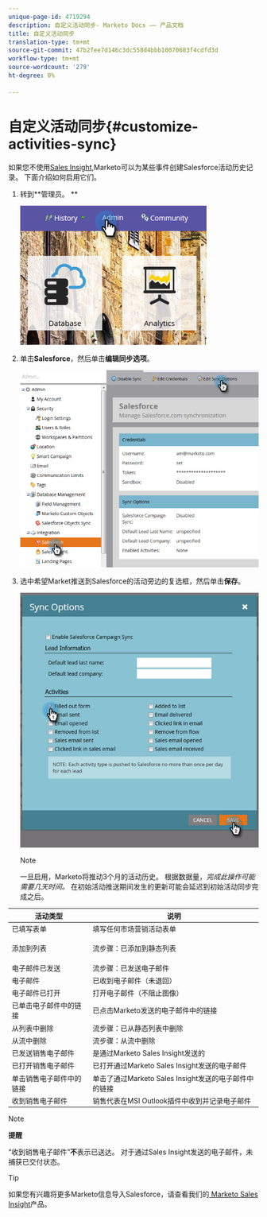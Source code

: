 ```yaml
---
unique-page-id: 4719294
description: 自定义活动同步- Marketo Docs —— 产品文档
title: 自定义活动同步
translation-type: tm+mt
source-git-commit: 47b2fee7d146c3dc558d4bbb10070683f4cdfd3d
workflow-type: tm+mt
source-wordcount: '279'
ht-degree: 0%

---
```



# 自定义活动同步{#customize-activities-sync}

如果您不使用[Sales Insight](http://docs.marketo.com/display/DOCS/Marketo+Sales+Insight),Marketo可以为某些事件创建Salesforce活动历史记录。 下面介绍如何启用它们。

1. 转到**管理员。 **

   ![](assets/admin.png)

1. 单击&#x200B;**Salesforce**，然后单击&#x200B;**编辑同步选项**。

   ![](assets/two-1.png)

1. 选中希望Market推送到Salesforce的活动旁边的复选框，然后单击&#x200B;**保存**。

   ![](assets/three-1.png)

   >[!NOTE]
   >
   >一旦启用，Marketo将推动3个月的活动历史。 根据数据量，*完成此操作可能需要几天时间。* 在初始活动推送期间发生的更新可能会延迟到初始活动同步完成之后。

<table> 
 <colgroup> 
  <col> 
  <col> 
 </colgroup> 
 <thead> 
  <tr> 
   <th>活动类型</th> 
   <th>说明</th> 
  </tr> 
 </thead> 
 <tbody> 
  <tr> 
   <td>已填写表单</td> 
   <td>填写任何市场营销活动表单</td> 
  </tr> 
  <tr> 
   <td>添加到列表</td> 
   <td><p>流步骤：已添加到静态列表</p></td> 
  </tr> 
  <tr> 
   <td>电子邮件已发送</td> 
   <td>流步骤：已发送电子邮件</td> 
  </tr> 
  <tr> 
   <td>电子邮件</td> 
   <td>已收到电子邮件（未退回）</td> 
  </tr> 
  <tr> 
   <td>电子邮件已打开</td> 
   <td>打开电子邮件（不阻止图像）</td> 
  </tr> 
  <tr> 
   <td>已单击电子邮件中的链接</td> 
   <td>已点击Marketo发送的电子邮件中的链接</td> 
  </tr> 
  <tr> 
   <td>从列表中删除</td> 
   <td>流步骤：已从静态列表中删除</td> 
  </tr> 
  <tr> 
   <td>从流中删除</td> 
   <td>流步骤：从流中删除</td> 
  </tr> 
  <tr> 
   <td>已发送销售电子邮件</td> 
   <td>是通过Marketo Sales Insight发送的</td> 
  </tr> 
  <tr> 
   <td>已打开销售电子邮件</td> 
   <td>已打开通过Marketo Sales Insight发送的电子邮件</td> 
  </tr> 
  <tr> 
   <td>单击销售电子邮件中的链接</td> 
   <td>单击了通过Marketo Sales Insight发送的电子邮件中的链接</td> 
  </tr> 
  <tr> 
   <td>收到销售电子邮件</td> 
   <td>销售代表在MSI Outlook插件中收到并记录电子邮件</td> 
  </tr> 
 </tbody> 
</table>

>[!NOTE]
>
>**提醒**
>
>
>“收到销售电子邮件”**不**&#x200B;表示已送达。 对于通过Sales Insight发送的电子邮件，未捕获已交付状态。

>[!TIP]
>
>如果您有兴趣将更多Marketo信息导入Salesforce，请查看我们的[ Marketo Sales Insight](../../../../../product-docs/marketo-sales-insight/msi-for-salesforce/installation/install-marketo-sales-insight-package-in-salesforce-appexchange.md)产品。

